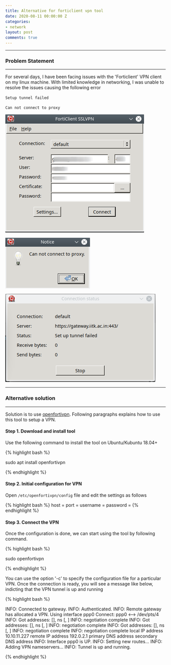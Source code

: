 ```yaml
---
title: Alternative for forticlient vpn tool
date: 2020-08-11 00:00:00 Z
categories:
- network
layout: post
comments: true
---
```


-----------------------
### Problem Statement
-----------------------
For several days, I have been facing issues with the 'Forticlient' VPN client on my linux machine. With limited knowledge in networking, I was unable to resolve the issues causing the following error

`Setup tunnel failed`

`Can not connect to proxy`

![alt](/static/img/forti/forticlient.png)

![alt](/static/img/forti/err1.png)

![alt](/static/img/forti/err2.png)

-----------------------
### Alternative solution
-----------------------

Solution is to use [openfortivpn](https://github.com/adrienverge/openfortivpn). Following paragraphs explains how to use this tool to setup a VPN.

#### Step 1. Download and install tool

Use the following command to install the tool on Ubuntu/Kubuntu 18.04+

{% highlight bash %}

sudo apt install openfortivpn

{% endhighlight %}

#### Step 2. Initial configuration for VPN

Open `/etc/openfortivpn/config` file and edit the settings as follows

{% highlight bash %}
host = 
port = 
username = 
password = 
{% endhighlight %}

#### Step 3. Connect the VPN

Once the configuration is done, we can start using the tool by following command.

{% highlight bash %}

sudo openfortivpn

{% endhighlight %}

You can use the option '-c' to specify the configuration file for a particular VPN.
Once the connection is ready, you will see a message like below, indicting that the VPN tunnel is up and running

{% highlight bash %}

INFO:   Connected to gateway.
INFO:   Authenticated.
INFO:   Remote gateway has allocated a VPN.
Using interface ppp0
Connect: ppp0 <--> /dev/pts/4
INFO:   Got addresses: [<IP>], ns [<IP>, <IP>]
INFO:   negotiation complete
INFO:   Got addresses: [<IP>], ns [<IP>, <IP>]
INFO:   negotiation complete
INFO:   Got addresses: [<IP>], ns [<IP>, <IP>]
INFO:   negotiation complete
INFO:   negotiation complete
local  IP address 10.10.11.227
remote IP address 192.0.2.1
primary   DNS address <IP>
secondary DNS address <IP>
INFO:   Interface ppp0 is UP.
INFO:   Setting new routes...
INFO:   Adding VPN nameservers...
INFO:   Tunnel is up and running.


{% endhighlight %}

